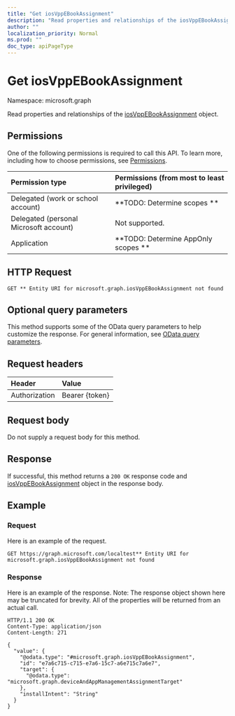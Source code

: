 ```yaml
---
title: "Get iosVppEBookAssignment"
description: "Read properties and relationships of the iosVppEBookAssignment object."
author: ""
localization_priority: Normal
ms.prod: ""
doc_type: apiPageType
---
```


# Get iosVppEBookAssignment

Namespace: microsoft.graph

Read properties and relationships of the [iosVppEBookAssignment](../resources/iosvppebookassignment.md) object.

## Permissions
One of the following permissions is required to call this API. To learn more, including how to choose permissions, see [Permissions](/concepts/permissions-reference.md).

|Permission type|Permissions (from most to least privileged)|
|:---|:---|
|Delegated (work or school account)|**TODO: Determine scopes **|
|Delegated (personal Microsoft account)|Not supported.|
|Application|**TODO: Determine AppOnly scopes **|

## HTTP Request
<!-- {
  "blockType": "ignored"
}
-->
``` http
GET ** Entity URI for microsoft.graph.iosVppEBookAssignment not found
```

## Optional query parameters
This method supports some of the OData query parameters to help customize the response. For general information, see [OData query parameters](/graph/query-parameters).

## Request headers
|Header|Value|
|:---|:---|
|Authorization|Bearer {token}|

## Request body
Do not supply a request body for this method.

## Response
If successful, this method returns a `200 OK` response code and [iosVppEBookAssignment](../resources/iosvppebookassignment.md) object in the response body.

## Example

### Request
Here is an example of the request.
<!-- {
  "blockType": "request",
  "name": "get_iosvppebookassignment"
}
-->
``` http
GET https://graph.microsoft.com/localtest** Entity URI for microsoft.graph.iosVppEBookAssignment not found
```

### Response
Here is an example of the response. Note: The response object shown here may be truncated for brevity. All of the properties will be returned from an actual call.
<!-- {
  "blockType": "response",
  "truncated": true,
  "@odata.type": "microsoft.graph.iosVppEBookAssignment"
}
-->
``` http
HTTP/1.1 200 OK
Content-Type: application/json
Content-Length: 271

{
  "value": {
    "@odata.type": "#microsoft.graph.iosVppEBookAssignment",
    "id": "e7a6c715-c715-e7a6-15c7-a6e715c7a6e7",
    "target": {
      "@odata.type": "microsoft.graph.deviceAndAppManagementAssignmentTarget"
    },
    "installIntent": "String"
  }
}
```

